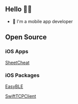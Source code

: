 ## Hello 👋🏻

- 🔮 I'm a mobile app developer

## Open Source

### iOS Apps

[SheetCheat](https://github.com/Nickolans/Sheetcheat-xOS)

### iOS Packages

[EasyBLE](https://github.com/Nickolans/EasyBLE)

[SwiftTCPClient](https://github.com/Nickolans/SwiftTCPClient)

<!--
**Nickolans/nickolans** is a ✨ _special_ ✨ repository because its `README.md` (this file) appears on your GitHub profile.

Here are some ideas to get you started:

- 🔭 I’m currently working on ...
- 🌱 I’m currently learning ...
- 👯 I’m looking to collaborate on ...
- 🤔 I’m looking for help with ...
- 💬 Ask me about ...
- 📫 How to reach me: ...
- 😄 Pronouns: ...
- ⚡ Fun fact: ...
-->
